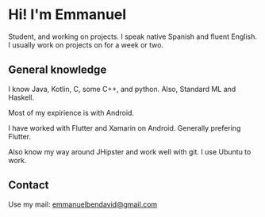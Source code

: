 # Hi! I'm Emmanuel
Student, and working on projects. I speak native Spanish and fluent English.
I usually work on projects on for a week or two.

## General knowledge
I know Java, Kotlin, C, some C++, and python. Also, Standard ML and Haskell.

Most of my expirience is with Android.

I have worked with Flutter and Xamarin on Android. Generally prefering Flutter.

Also know my way around JHipster and work well with git.
I use Ubuntu to work.

## Contact
Use my mail: emmanuelbendavid@gmail.com
